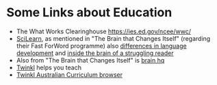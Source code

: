 # Some Links about Education

* The What Works Clearinghouse https://ies.ed.gov/ncee/wwc/
* [SciLearn](https://www.scilearn.com/resources/infographics-posters/reading-fluency-launching-way-to-comprehension), as mentioned in "The Brain that Changes Itself" (regarding their Fast ForWord programme) also [differences in language development](https://www.scilearn.com/differences-in-language-development) and [inside the brain of a struggling reader](https://www.scilearn.com/resources/infographics-posters/inside-the-brain-of-a-struggling-reader)
* Also from "The Brain that Changes Itself" is [brain hq](https://www.brainhq.com/?v4=true&fr=y)
* [Twinkl](https://www.twinkl.com.au/resources/australian-resources) helps you teach 
* [Twinkl Australian Curriculum browser](https://www.twinkl.com.au/resources/australian-resources-australian-curriculum-browser) 

